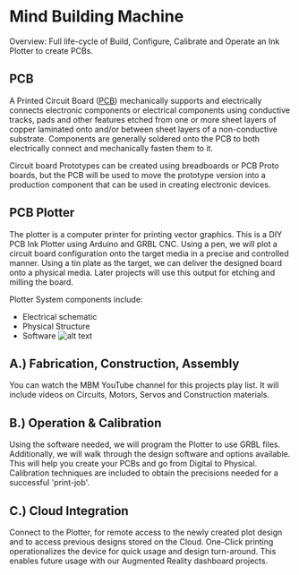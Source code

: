<!-- background: #fff4e3 -->
<!-- color: #2d2422 -->

# Mind Building Machine
Overview: Full life-cycle of Build, Configure, Calibrate and Operate an Ink Plotter to create PCBs.

## PCB
A Printed Circuit Board ([PCB](https://en.wikipedia.org/wiki/Printed_circuit_board)) mechanically supports and electrically connects electronic components or electrical components using conductive tracks, pads and other features etched from one or more sheet layers of copper laminated onto and/or between sheet layers of a non-conductive substrate. Components are generally soldered onto the PCB to both electrically connect and mechanically fasten them to it. 

Circuit board Prototypes can be created using breadboards or PCB Proto boards, but the PCB will be used to move the prototype version into a production component that can be used in creating electronic devices.

## PCB Plotter

The plotter is a computer printer for printing vector graphics. This is a DIY PCB Ink Plotter using Arduino and GRBL CNC.  Using a pen, we will plot a circuit board configuration onto the target media in a precise and controlled manner.  Using a tin plate as the target, we can deliver the designed board onto a physical media.  Later projects will use this output for etching and milling the board.

Plotter System components include:
* Electrical schematic
* Physical Structure
* Software
![alt text][plotter]

## A.) Fabrication, Construction, Assembly
You can watch the MBM YouTube channel for this projects play list.  It will include videos on Circuits, Motors, Servos and Construction materials.

## B.) Operation & Calibration
Using the software needed, we will program the Plotter to use GRBL files.  Additionally, we will walk through the design software and options available.  This will help you create your PCBs and go from Digital to Physical.  Calibration techniques are included to obtain the precisions needed for a successful 'print-job'.

## C.) Cloud Integration
Connect to the Plotter, for remote access to the newly created plot design and to access previous designs stored on the Cloud.  One-Click printing operationalizes the device for quick usage and design turn-around.  This enables future usage with our Augmented Reality dashboard projects.

[plotter]: https://github.com/btowner01/mbm-pcbplotter/blob/master/images/PCBcloudPlotter.png?raw=false "PCB plotter build v1"
[guide]: https://github.com/btowner01/mbm-pcbplotter/blob/master/docs/PCBguide.pdf?raw=false "PCB instructions"
